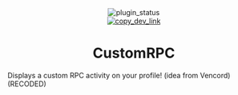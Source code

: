 <!--
  * This file was autogenerated
  * If you want to change anything, do so in the readmes.mjs script
  * https://github.com/nexpid/BunnyPlugins/edit/dev/scripts/readmes.mjs
-->

<div align="center">
  <img alt="plugin_status" src="https://img.shields.io/badge/plugin_status-unfinished-b8c0e0?style=for-the-badge&labelColor=24273a" />
  <br/>
  <a href="https://dev.bunny.nexpid.xyz/customrpc">
    <img alt="copy_dev_link" src="https://img.shields.io/badge/copy_dev_link-24273a?style=for-the-badge" />
  </a>
</div>

<h1 align="center">
  CustomRPC
</h1>

Displays a custom RPC activity on your profile! (idea from Vencord) (RECODED)
